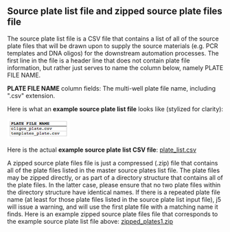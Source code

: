 ## Source plate list file and zipped source plate files file

The source plate list file is a CSV file that contains a list of all of the source plate files that will be drawn upon to supply the source materials (e.g. PCR templates and DNA oligos) for the downstream automation processes. The first line in the file is a header line that does not contain plate file information, but rather just serves to name the column below, namely PLATE FILE NAME.

**PLATE FILE NAME** column fields:
The multi-well plate file name, including ".csv" extension.

Here is what an **example source plate list file** looks like (stylized for clarity):

![Source plate list file](../../images/pastedImage480.png)

Here is the actual **example source plate list CSV file**: [plate_list.csv](http://j5.jbei.org/j5manual/attachments/plate_list1.csv)

A zipped source plate files file is just a compressed (.zip) file that contains all of the plate files listed in the master source plates list file. The plate files may be zipped directly, or as part of a directory structure that contains all of the plate files. In the latter case, please ensure that no two plate files within the directory structure have identical names. If there is a repeated plate file name (at least for those plate files listed in the source plate list input file), j5 will issue a warning, and will use the first plate file with a matching name it finds.
Here is an example zipped source plate files file that corresponds to the example source plate list file above: [zipped_plates1.zip](http://j5.jbei.org/j5manual/attachments/zipped_plates1.zip)